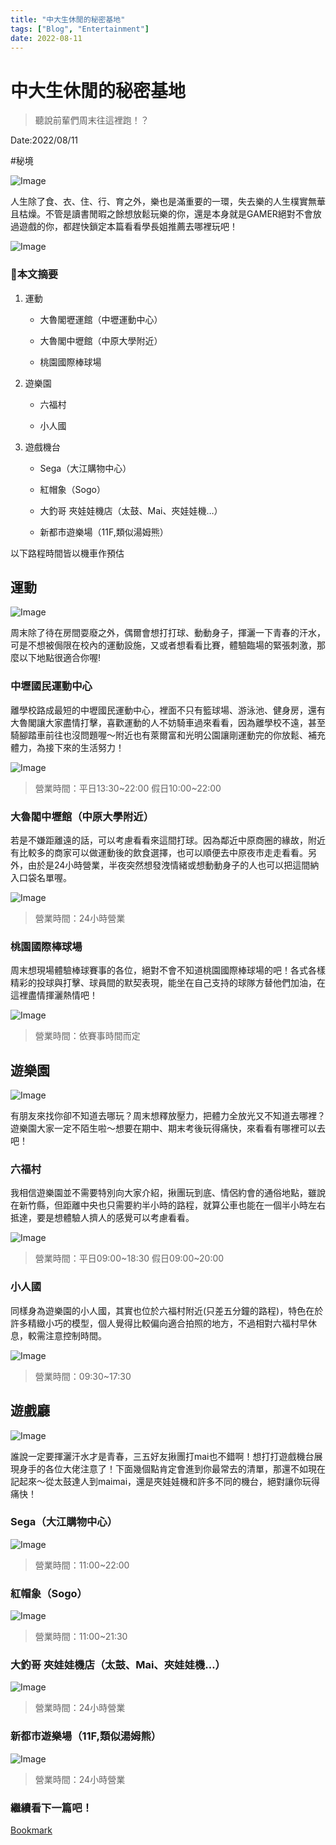 ```yaml
---
title: "中大生休閒的秘密基地"
tags: ["Blog", "Entertainment"]
date: 2022-08-11
---
```

# 中大生休閒的秘密基地

> 聽說前輩們周末往這裡跑！？

Date:2022/08/11



#秘境



![Image](https://raw.githubusercontent.com/NCU-FRESH/2024-blog/main/images/20240717_204427_image.jpg)

人生除了食、衣、住、行、育之外，樂也是滿重要的一環，失去樂的人生樸實無華且枯燥。不管是讀書閒暇之餘想放鬆玩樂的你，還是本身就是GAMER絕對不會放過遊戲的你，都趕快鎖定本篇看看學長姐推薦去哪裡玩吧！

![Image](https://raw.githubusercontent.com/NCU-FRESH/2024-blog/main/images/20240717_204432_image.jpg)

### 👾本文摘要

1. 運動

   - 大魯閣壢運館（中壢運動中心）

   - 大魯閣中壢館（中原大學附近）

   - 桃園國際棒球場

1. 遊樂園

   - 六福村

   - 小人國

1. 遊戲機台

   - Sega（大江購物中心）

   - 紅帽象（Sogo）

   - 大釣哥 夾娃娃機店（太鼓、Mai、夾娃娃機…）

   - 新都市遊樂場（11F,類似湯姆熊）

以下路程時間皆以機車作預估

## 運動

![Image](https://raw.githubusercontent.com/NCU-FRESH/2024-blog/main/images/20240717_204437_image.jpg)

周末除了待在房間耍廢之外，偶爾會想打打球、動動身子，揮灑一下青春的汗水，可是不想被侷限在校內的運動設施，又或者想看看比賽，體驗臨場的緊張刺激，那麼以下地點很適合你喔!

### 中壢國民運動中心

離學校路成最短的中壢國民運動中心，裡面不只有籃球場、游泳池、健身房，還有大魯閣讓大家盡情打擊，喜歡運動的人不妨騎車過來看看，因為離學校不遠，甚至騎腳踏車前往也沒問題喔～附近也有萊爾富和光明公園讓剛運動完的你放鬆、補充體力，為接下來的生活努力！

![Image](https://raw.githubusercontent.com/NCU-FRESH/2024-blog/main/images/20240717_204440_image.jpg)

> 營業時間：平日13:30~22:00 假日10:00~22:00

### 大魯閣中壢館（中原大學附近）

若是不嫌距離遠的話，可以考慮看看來這間打球。因為鄰近中原商圈的緣故，附近有比較多的商家可以做運動後的飲食選擇，也可以順便去中原夜市走走看看。另外，由於是24小時營業，半夜突然想發洩情緒或想動動身子的人也可以把這間納入口袋名單喔。

![Image](https://raw.githubusercontent.com/NCU-FRESH/2024-blog/main/images/20240717_204442_image.jpg)

> 營業時間：24小時營業

### 桃園國際棒球場

周末想現場體驗棒球賽事的各位，絕對不會不知道桃園國際棒球場的吧！各式各樣精彩的投球與打擊、球員間的默契表現，能坐在自己支持的球隊方替他們加油，在這裡盡情揮灑熱情吧！

![Image](https://raw.githubusercontent.com/NCU-FRESH/2024-blog/main/images/20240717_204456_image.jpg)

> 營業時間：依賽事時間而定

## 遊樂園

![Image](https://raw.githubusercontent.com/NCU-FRESH/2024-blog/main/images/20240717_204502_image.jpg)

有朋友來找你卻不知道去哪玩？周末想釋放壓力，把體力全放光又不知道去哪裡？遊樂園大家一定不陌生啦～想要在期中、期末考後玩得痛快，來看看有哪裡可以去吧！

### 六福村

我相信遊樂園並不需要特別向大家介紹，揪團玩到底、情侶約會的通俗地點，雖說在新竹縣，但距離中央也只需要約半小時的路程，就算公車也能在一個半小時左右抵達，要是想體驗人擠人的感覺可以考慮看看。

![Image](https://raw.githubusercontent.com/NCU-FRESH/2024-blog/main/images/20240717_204506_image.jpg)

> 營業時間：平日09:00~18:30 假日09:00~20:00

### 小人國

同樣身為遊樂園的小人國，其實也位於六福村附近(只差五分鐘的路程)，特色在於許多精緻小巧的模型，個人覺得比較偏向適合拍照的地方，不過相對六福村早休息，較需注意控制時間。

![Image](https://raw.githubusercontent.com/NCU-FRESH/2024-blog/main/images/20240717_204512_image.jpg)

> 營業時間：09:30~17:30

## 遊戲廳

![Image](https://raw.githubusercontent.com/NCU-FRESH/2024-blog/main/images/20240717_204517_image.jpg)

誰說一定要揮灑汗水才是青春，三五好友揪團打mai也不錯啊！想打打遊戲機台展現身手的各位大佬注意了！下面幾個點肯定會進到你最常去的清單，那還不如現在記起來～從太鼓達人到maimai，還是夾娃娃機和許多不同的機台，絕對讓你玩得痛快！

### Sega（大江購物中心）

![Image](https://raw.githubusercontent.com/NCU-FRESH/2024-blog/main/images/20240717_204521_image.jpg)

> 營業時間：11:00~22:00

### 紅帽象（Sogo）

![Image](https://raw.githubusercontent.com/NCU-FRESH/2024-blog/main/images/20240717_204532_image.jpg)

> 營業時間：11:00~21:30

### 大釣哥 夾娃娃機店（太鼓、Mai、夾娃娃機…）

![Image](https://raw.githubusercontent.com/NCU-FRESH/2024-blog/main/images/20240717_204538_image.jpg)

> 營業時間：24小時營業

### 新都市遊樂場（11F,類似湯姆熊）

![Image](https://raw.githubusercontent.com/NCU-FRESH/2024-blog/main/images/20240717_204541_image.jpg)

> 營業時間：24小時營業

### 繼續看下一篇吧！

[Bookmark](https://ncufresh.ncu.edu.tw/blog/fun/?postId=80bb314e-0bfa-475e-a37b-211fbf2699b0)

